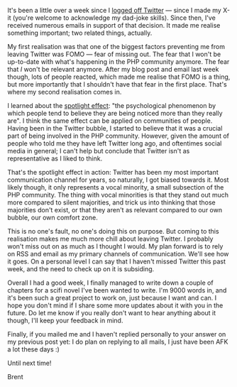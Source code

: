 It's been a little over a week since I [logged off Twitter](https://stitcher.io/blog/twitter-exit) — since I made my X-it (you're welcome to acknowledge my dad-joke skills). Since then, I've received numerous emails in support of that decision. It made me realise something important; two related things, actually.

My first realisation was that one of the biggest factors preventing me from leaving Twitter was FOMO — fear of missing out. The fear that I won't be up-to-date with what's happening in the PHP community anymore. The fear that _I_ won't be relevant anymore. After my blog post and email last week though, lots of people reacted, which made me realise that FOMO is a thing, but more importantly that I shouldn't have that fear in the first place. That's where my second realisation comes in.

I learned about the [spotlight effect](https://en.wikipedia.org/wiki/Spotlight_effect): "the psychological phenomenon by which people tend to believe they are being noticed more than they really are". I think the same effect can be applied on communities of people. Having been in the Twitter bubble, I started to believe that it was a crucial part of being involved in the PHP community. However, given the amount of people who told me they have left Twitter long ago, and oftentimes social media in general; I can't help but conclude that Twitter isn't as representative as I liked to think.

That's the spotlight effect in action: Twitter has been my most important communication channel for years, so naturally, I got biased towards it. Most likely though, it only represents a vocal minority, a small subsection of the PHP community. The thing with vocal minorities is that they stand out much more compared to silent majorities, and trick us into thinking that those majorities don't exist, or that they aren't as relevant compared to our own bubble, our own comfort zone.

This is no one's fault, no one's doing this on purpose. But coming to this realisation makes me much more chill about leaving Twitter. I probably won't miss out on as much as I thought I would. My plan forward is to rely on RSS and email as my primary channels of communication. We'll see how it goes. On a personal level I can say that I haven't missed Twitter this past week, and the need to check up on it is subsiding.

Overall I had a good week, I finally managed to write down a couple of chapters for a scifi novel I've been wanted to write. I'm 9000 words in, and it's been such a great project to work on, just because I want and can. I hope you don't mind if I share some more updates about it with you in the future. Do let me know if you really don't want to hear anything about it though, I'll keep your feedback in mind.

Finally, if you mailed me and I haven't replied personally to your answer on my previous post yet: I do plan on replying to all mails, I just have been AFK a lot these days :)

Until next time!

Brent